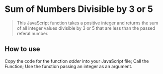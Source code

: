 # Sum of Numbers Divisible by 3 or 5

> This JavaScript function takes a positive integer and returns the sum of all integer values divisible by 3 or 5 that are less than the passed referal number.

## How to use

Copy the code for the function *adder* into your JavaScript file;
Call the Function;
Use the function passing an integer as an argument.
